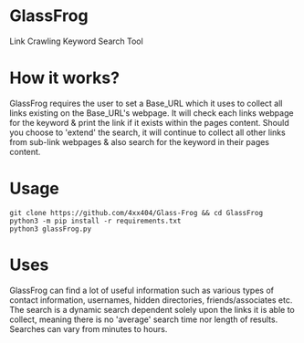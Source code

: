 # GlassFrog  
Link Crawling Keyword Search Tool  
  
# How it works?  
GlassFrog requires the user to set a Base_URL which it uses to collect all links existing on the Base_URL's webpage. It will check each links webpage for the keyword & print the link if it exists within the pages content. Should you choose to 'extend' the search, it will continue to collect all other links from sub-link webpages & also search for the keyword in their pages content.  
  
# Usage  
  
```
git clone https://github.com/4xx404/Glass-Frog && cd GlassFrog
python3 -m pip install -r requirements.txt
python3 glassFrog.py
```
  
# Uses  
GlassFrog can find a lot of useful information such as various types of contact information, usernames, hidden directories, friends/associates etc. The search is a dynamic search dependent solely upon the links it is able to collect, meaning there is no 'average' search time nor length of results. Searches can vary from minutes to hours.  
